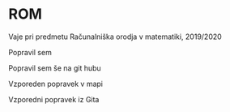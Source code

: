 # ROM
Vaje pri predmetu Računalniška orodja v matematiki, 2019/2020

Popravil sem 

Popravil sem še na git hubu

Vzporeden popravek v mapi

Vzporedni popravek iz Gita

